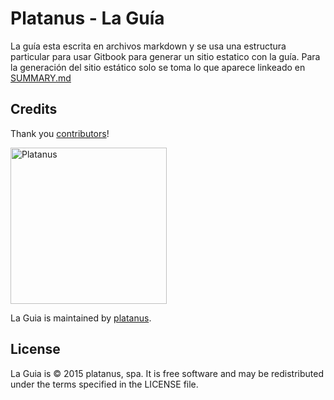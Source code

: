 # Platanus - La Guía

La guía esta escrita en archivos markdown y se usa una estructura particular para usar Gitbook para generar un sitio estatico con la guía. Para la generación del sitio estático solo se toma lo que aparece linkeado en [SUMMARY.md](https://github.com/platanus/la-guia/blob/master/SUMMARY.md) 

## Credits

Thank you [contributors](https://github.com/platanus/la-guía/graphs/contributors)!

<img src="http://platan.us/gravatar_with_text.png" alt="Platanus" width="250"/>

La Guia is maintained by [platanus](http://platan.us).

## License

La Guia is © 2015 platanus, spa. It is free software and may be redistributed under the terms specified in the LICENSE file.
